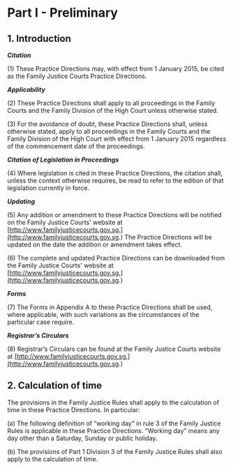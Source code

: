# Part I - Preliminary

## 1. Introduction

**_Citation_**

(1) These Practice Directions may, with effect from 1 January 2015, be cited as the Family
Justice Courts Practice Directions.

**_Applicability_**

(2) These Practice Directions shall apply to all proceedings in the Family Courts and the
Family Division of the High Court unless otherwise stated.

(3) For the avoidance of doubt, these Practice Directions shall, unless otherwise stated,
apply to all proceedings in the Family Courts and the Family Division of the High Court
with effect from 1 January 2015 regardless of the commencement date of the
proceedings.

**_Citation of Legislation in Proceedings_**

(4) Where legislation is cited in these Practice Directions, the citation shall, unless the
context otherwise requires, be read to refer to the edition of that legislation currently in
force.

**_Updating_**

(5) Any addition or amendment to these Practice Directions will be notified on the Family
Justice Courts' website at [http://www.familyjusticecourts.gov.sg.](http://www.familyjusticecourts.gov.sg.) The Practice
Directions will be updated on the date the addition or amendment takes effect.

(6) The complete and updated Practice Directions can be downloaded from the Family
Justice Courts' website at [http://www.familyjusticecourts.gov.sg.](http://www.familyjusticecourts.gov.sg.)


**_Forms_**

(7) The Forms in Appendix A to these Practice Directions shall be used, where applicable,
with such variations as the circumstances of the particular case require.

**_Registrar’s Circulars_**

(8) Registrar’s Circulars can be found at the Family Justice Courts website at
[http://www.familyjusticecourts.gov.sg.](http://www.familyjusticecourts.gov.sg.)


## 2. Calculation of time

The provisions in the Family Justice Rules shall apply to the calculation of time in these
Practice Directions. In particular:

(a) The following definition of “working day” in rule 3 of the Family Justice Rules is
applicable in these Practice Directions. “Working day” means any day other than a
Saturday, Sunday or public holiday.

(b) The provisions of Part 1 Division 3 of the Family Justice Rules shall also apply to the
calculation of time.